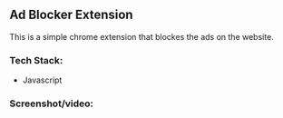 ## Ad Blocker Extension

This is a simple chrome extension that blockes the ads on the website.

<h3>Tech Stack:</h3>
<ul>
   <li>Javascript</li>
</ul>

<h3>Screenshot/video:</h3>

